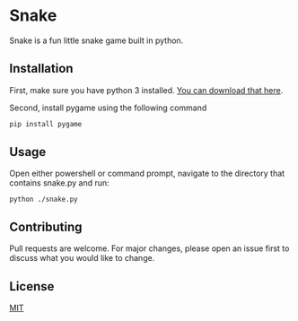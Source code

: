 # Snake

Snake is a fun little snake game built in python.  

## Installation

First, make sure you have python 3 installed.  [You can download that here](https://www.python.org/downloads/).

Second, install pygame using the following command

```bash
pip install pygame
```
## Usage

Open either powershell or command prompt, navigate to the directory that contains snake.py and run:

```
python ./snake.py
```

## Contributing
Pull requests are welcome. For major changes, please open an issue first to discuss what you would like to change.

## License
[MIT](https://choosealicense.com/licenses/mit/)
